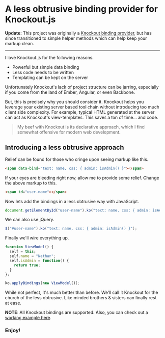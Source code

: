 # A less obtrusive binding provider for Knockout.js

**Update:** This project was originally a [Knockout binding provider](http://www.knockmeout.net/2011/09/ko-13-preview-part-2-custom-binding.html),
but has since transitioned to simple helper methods which can help keep your markup clean.

---

I love Knockout.js for the following reasons.

* Powerful but simple data binding
* Less code needs to be written
* Templating can be kept on the server

Unfortunately Knockout's lack of project structure can be jarring, especially if you come from the land of Ember, Angular, or even Backbone.

But, this is precisely why you should consider it.
Knockout helps you leverage your existing server based tool chain without introducing too much client side complexity.
For example, typical HTML generated at the server can act as Knockout's view-templates.
This saves a ton of time... and code.

> My beef with Knockout is its declarative approach, which I find somewhat offensive for modern web development.

## Introducing a less obtrusive approach

Relief can be found for those who cringe upon seeing markup like this.

```html
<span data-bind="text: name, css: { admin: isAdmin() }"></span>
```

If your eyes are bleeding right now, allow me to provide some relief.
Change the above markup to this.

```html
<span id="user-name"></span>
```

 Now lets add the bindings in a less obtrusive way with JavaScript.

 ```javascript
document.getElementById("user-name").ko("text: name, css: { admin: isAdmin() }");
 ```

 We can also use jQuery.

 ```javascript
 $("#user-name").ko("text: name, css: { admin: isAdmin() }");
 ```

Finally we'll wire everything up.

```javascript
function ViewModel() {
  self = this;
  self.name = "Nathan";
  self.isAdmin = function() {
    return true;
  }
};

ko.applyBindings(new ViewModel());
```

While not perfect, it's much better than before.
We'll call it Knockout for the church of the less obtrusive.
Like minded brothers & sisters can finally rest at ease.

**NOTE**: All Knockout bindings are supported.
Also, you can check out a [working example here](http://jsfiddle.net/DsWqA/6/).

### Enjoy!

